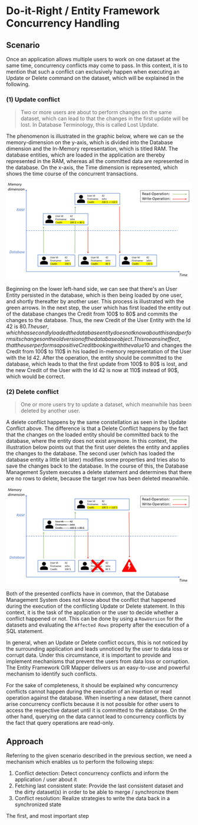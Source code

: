 # Do-it-Right / Entity Framework Concurrency Handling

## Scenario

Once an application allows multiple users to work on one dataset at the same time, concurrency conflicts may come to pass.
In this context, it is to mention that such a conflict can exclusively happen when executing an Update or Delete command on the dataset, which will be explained in the following.

### (1) Update conflict
> Two or more users are about to perform changes on the same dataset, which can lead to that the changes in the first update will be lost.
> In Database Terminology, this is called Lost Update.

The phenomenon is illustrated in the graphic below, where we can se the memory-dimension on the y-axis, which is divided into the Database dimension and the In-Memory representation, which is titled RAM. The database entities, which are loaded in the application are thereby represented in the RAM, whereas all the committed data are represented in the database.
On the x-axis, the Time dimension is represented, which shows the time course of the concurrent transactions.

<p align="center">
  <img src="https://github.com/p18e3/Do-it-Right-EF_ConcurrencyHandling/blob/master/UpdateConflict.png" />
</p>

Beginning on the lower left-hand side, we can see that there's an User Entity persisted in the database, which is then being loaded by one user, and shortly thereafter by another user. This process is illustrated with the green arrows.
In the next step, the user which has first loaded the entity out of the database changes the Credit from 100$ to 80$ and commits the changes to the database. Thus, the new Credit of the User Entity with the Id 42 is 80$. The user, which has secondly loaded the database entity does not know about this and performs its changes on the old version of the database object. This means in effect, that the user performs a positive Credit booking with the value 10$ and changes the Credit from 100$ to 110$ in his loaded in-memory representation of the User with the Id 42. After the operation, the entity should be committed to the database, which leads to that the first update from 100$ to 80$ is lost, and the new Credit of the User with the Id 42 is now at 110$ instead of 90$, which would be correct.

### (2) Delete conflict
> One or more users try to update a dataset, which meanwhile has been deleted by another user.

A delete conflict happens by the same constellation as seen in the Update Conflict above. The difference is that a Delete Conflict happens by the fact that the changes on the loaded entity should be committed back to the database, where the entity does not exist anymore. In this context, the illustration below points out that the first user deletes the entity and applies the changes to the database. The second user (which has loaded the database entity a little bit later) modifies some properties and tries also to save the changes back to the database. In the course of this, the Database Management System executes a delete statement and determines that there are no rows to delete, because the target row has been deleted meanwhile.

<p align="center">
  <img src="https://github.com/p18e3/Do-it-Right-EF_ConcurrencyHandling/blob/master/DeleteConflict.png" />
</p>

Both of the presented conflicts have in common, that the Database Management System does not know about the conflict that happened during the execution of the conflicting Update or Delete statement. In this context, it is the task of the application or the user to decide whether a conflict happened or not. This can be done by using a `RowVersion` for the datasets and evaluating the `Affected Rows` property after the execution of a SQL statement.

In general, when an Update or Delete conflict occurs, this is not noticed by the surrounding application and leads unnoticed by the user to data loss or corrupt data. Under this circumstance, it is important to provide and implement mechanisms that prevent the users from data loss or corruption. The Entity Framework O/R Mapper delivers us an easy-to-use and powerful mechanism to identify such conflicts.

For the sake of completeness, it should be explained why concurrency conflicts cannot happen during the execution of an insertion or read operation against the database.
When inserting a new dataset, there cannot arise concurrency conflicts because it is not possible for other users to access the respective dataset until it is committed to the database. On the other hand, querying on the data cannot lead to concurrency conflicts by the fact that query operations are read-only.

## Approach

Referring to the given scenario described in the previous section, we need a mechanism which enables us to perform the following steps:

  1. Conflict detection: Detect concurrency conflicts and inform the application / user about it
  2. Fetching last consistent state: Provide the last consistent dataset and the dirty dataset(s) in order to be able to merge / synchronize them
  3. Conflict resolution: Realize strategies to write the data back in a synchronized state

The first, and most important step 
